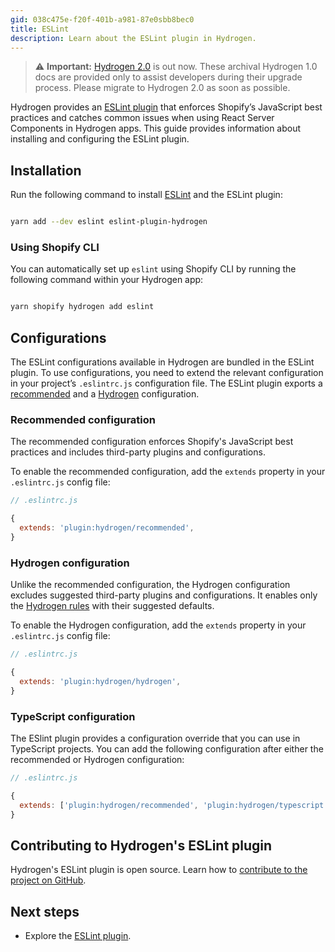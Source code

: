 ```yaml
---
gid: 038c475e-f20f-401b-a981-87e0sbb8bec0
title: ESLint
description: Learn about the ESLint plugin in Hydrogen.
---
```


> ⚠️ **Important:** [Hydrogen 2.0](https://hydrogen.shopify.dev) is out now. These archival Hydrogen 1.0 docs are provided only to assist developers during their upgrade process. Please migrate to Hydrogen 2.0 as soon as possible.


Hydrogen provides an [ESLint plugin](https://github.com/Shopify/hydrogen/tree/main/packages/eslint-plugin) that enforces Shopify’s JavaScript best practices and catches common issues when using React Server Components in Hydrogen apps. This guide provides information about installing and configuring the ESLint plugin.

## Installation

Run the following command to install [ESLint](https://eslint.org/) and the ESLint plugin:

```bash

yarn add --dev eslint eslint-plugin-hydrogen
```



### Using Shopify CLI

You can automatically set up `eslint` using Shopify CLI by running the following command within your Hydrogen app:

```bash

yarn shopify hydrogen add eslint
```



## Configurations

The ESLint configurations available in Hydrogen are bundled in the ESLint plugin. To use configurations, you need to extend the relevant configuration in your project’s `.eslintrc.js` configuration file. The ESLint plugin exports a [recommended](#recommended-configuration) and a [Hydrogen](#hydrogen-configuration) configuration.

### Recommended configuration

The recommended configuration enforces Shopify's JavaScript best practices and includes third-party plugins and configurations.

To enable the recommended configuration, add the `extends` property in your `.eslintrc.js` config file:

```js
// .eslintrc.js

{
  extends: 'plugin:hydrogen/recommended',
}
```



### Hydrogen configuration

Unlike the recommended configuration, the Hydrogen configuration excludes suggested third-party plugins and configurations. It enables only the [Hydrogen rules](https://github.com/Shopify/hydrogen/tree/main/packages/eslint-plugin/src/rules) with their suggested defaults.

To enable the Hydrogen configuration, add the `extends` property in your `.eslintrc.js` config file:

```js
// .eslintrc.js

{
  extends: 'plugin:hydrogen/hydrogen',
}
```



### TypeScript configuration

The ESlint plugin provides a configuration override that you can use in TypeScript projects. You can add the following configuration after either the recommended or Hydrogen configuration:

```js
// .eslintrc.js

{
  extends: ['plugin:hydrogen/recommended', 'plugin:hydrogen/typescript'],
}
```



## Contributing to Hydrogen's ESLint plugin

Hydrogen's ESLint plugin is open source. Learn how to [contribute to the project on GitHub](https://github.com/Shopify/hydrogen/blob/main/packages/eslint-plugin/.github/CONTRIBUTING.md).

## Next steps

- Explore the [ESLint plugin](https://github.com/Shopify/hydrogen/tree/main/packages/eslint-plugin).
